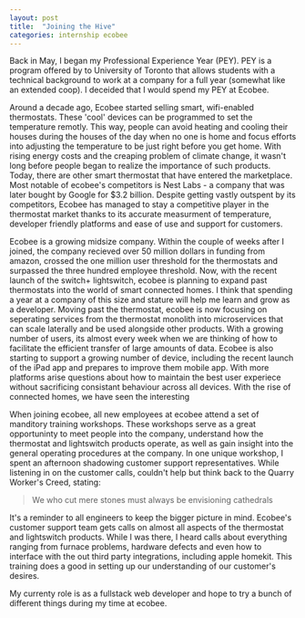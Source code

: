 ```yaml
---
layout: post
title:  "Joining the Hive"
categories: internship ecobee
---
```


Back in May, I began my Professional Experience Year (PEY). PEY is a program offered by to University of Toronto that allows students with a technical background to work at a company for a full year (somewhat like an extended coop). I deceided that I would spend my PEY at Ecobee.

Around a decade ago, Ecobee started selling smart, wifi-enabled thermostats. These 'cool' devices can be programmed to set the temperature remotly. This way, people can avoid heating and cooling their houses during the houses of the day when no one is home and focus efforts into adjusting the temperature to be just right before you get home. With rising energy costs and the creaping problem of climate change, it wasn't long before people began to realize the importance of such products. Today, there are other smart thermostat that have entered the marketplace. Most notable of ecobee's competitors is Nest Labs - a company that was later bought by Google for $3.2 billion. Despite getting vastly outspent by its competitors, Ecobee has managed to stay a competitive player in the thermostat market thanks to its accurate measurment of temperature, developer friendly platforms and ease of use and support for customers.

Ecobee is a growing midsize company. Within the couple of weeks after I joined, the company recieved over 50 million dollars in funding from amazon, crossed the one million user threshold for the thermostats and surpassed the three hundred employee threshold. Now, with the recent launch of the switch+ lightswitch, ecobee is planning to expand past thermostats into the world of smart connected homes. I think that spending a year at a company of this size and stature will help me learn and grow as a developer. Moving past the thermostat, ecobee is now focusing on seperating services from the thermostat monolith into microservices that can scale laterally and be used alongside other products. With a growing number of users, its almost every week when we are thinking of how to facilitate the efficient transfer of large amounts of data. Ecobee is also starting to support a growing number of device, including the recent launch of the iPad app and prepares to improve them mobile app. With more platforms arise questions about how to maintain the best user experiece without sacrificing consistant behaviour across all devices. With the rise of connected homes, we have seen the interesting

When joining ecobee, all new employees at ecobee attend a set of manditory training workshops. These workshops serve as a great opportuninty to meet people into the company, understand how the thermostat and lightswitch products operate, as well as gain insight into the general operating procedures at the company. In one unique workshop, I spent an afternoon shadowing customer support representatives. While listening in on the customer calls, couldn't help but think back to the Quarry Worker's Creed, stating:

> We who cut mere stones must always be envisioning cathedrals

It's a reminder to all engineers to keep the bigger picture in mind. Ecobee's customer support team gets calls on almost all aspects of the thermostat and lightswitch products. While I was there, I heard calls about everything ranging from furnace problems, hardware defects and even how to interface with the out third party integrations, including apple homekit. This training does a good in setting up our understanding of our customer's desires.

My currenty role is as a fullstack web developer and hope to try a bunch of different things during my time at ecobee.
